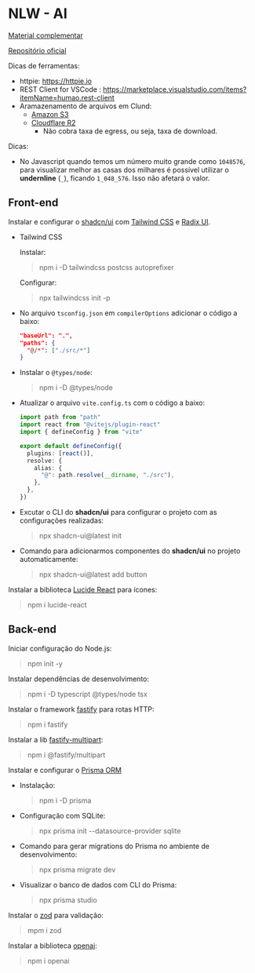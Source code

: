 # NLW - AI

[Material complementar](https://efficient-sloth-d85.notion.site/NLW-13-IA-dc54c0a8b5c04d8198cef71627852d73)

[Repositório oficial](https://github.com/rocketseat-education/nlw-ai-mastery)

Dicas de ferramentas:

- httpie: <https://httpie.io>
- REST Client for VSCode : <https://marketplace.visualstudio.com/items?itemName=humao.rest-client>
- Aramazenamento de arquivos em Clund:
  - [Amazon S3](https://aws.amazon.com/s3)
  - [Cloudflare R2](https://developers.cloudflare.com/r2)
    - Não cobra taxa de egress, ou seja, taxa de download.

Dicas:

- No Javascript quando temos um número muito grande como `1048576`, para visualizar melhor as casas dos milhares é possível utilizar o **undernline** (`_`), ficando `1_048_576`. Isso não afetará o valor.

## Front-end

Instalar e configurar o [shadcn/ui](https://ui.shadcn.com) com [Tailwind CSS](https://tailwindcss.com) e [Radix UI](https://www.radix-ui.com).

- Tailwind CSS

  Instalar:

  > npm i -D tailwindcss postcss autoprefixer

  Configurar:

  > npx tailwindcss init -p

- No arquivo `tsconfig.json` em `compilerOptions` adicionar o código a baixo:

  ```json
  "baseUrl": ".",
  "paths": {
    "@/*": ["./src/*"]
  }
  ```

- Instalar o `@types/node`:

  > npm i -D @types/node

- Atualizar o arquivo `vite.config.ts` com o código a baixo:

  ```typescript
  import path from "path"
  import react from "@vitejs/plugin-react"
  import { defineConfig } from "vite"
  
  export default defineConfig({
    plugins: [react()],
    resolve: {
      alias: {
        "@": path.resolve(__dirname, "./src"),
      },
    },
  })
  ```

- Excutar o CLI do **shadcn/ui** para configurar o projeto com as configurações realizadas:

  > npx shadcn-ui@latest init

- Comando para adicionarmos componentes do **shadcn/ui** no projeto automaticamente:

  > npx shadcn-ui@latest add button

Instalar a biblioteca [Lucide React](https://lucide.dev) para ícones:

> npm i lucide-react

## Back-end

Iniciar configuração do Node.js:

> npm init -y

Instalar dependências de desenvolvimento:

> npm i -D typescript @types/node tsx

Instalar o framework [fastify](https://fastify.dev) para rotas HTTP:

> npm i fastify

Instalar a lib [fastify-multipart](https://github.com/fastify/fastify-multipart):

> npm i @fastify/multipart

Instalar e configurar o [Prisma ORM](https://www.prisma.io)

- Instalação:

  > npm i -D prisma

- Configuração com SQLite:

  > npx prisma init --datasource-provider sqlite

- Comando para gerar migrations do Prisma no ambiente de desenvolvimento:

  > npx prisma migrate dev

- Visualizar o banco de dados com CLI do Prisma:

  > npx prisma studio

Instalar o [zod](https://zod.dev) para validação:

> mpm i zod

Instalar a biblioteca [openai](https://www.npmjs.com/package/openai):

> npm i openai
